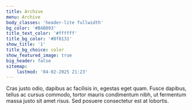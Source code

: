 ```yaml
---
title: Archive
menu: Archive
body_classes: 'header-lite fullwidth'
bg_color: '#B4B093'
title_text_color: '#ffffff'
title_bg_color: '#8f8131'
show_title: '1'
title_bg_choice: color
show_featured_image: true
big_header: false
sitemap:
    lastmod: '04-02-2025 21:23'
---
```


Cras justo odio, dapibus ac facilisis in, egestas eget quam. Fusce dapibus, tellus ac cursus commodo, tortor mauris condimentum nibh, ut fermentum massa justo sit amet risus. Sed posuere consectetur est at lobortis.